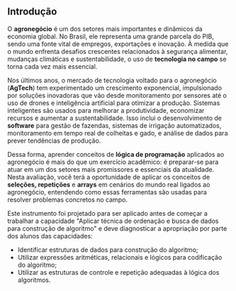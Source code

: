 ## Introdução

O **agronegócio** é um dos setores mais importantes e dinâmicos da economia global. No Brasil, ele representa uma grande parcela do PIB, sendo uma fonte vital de empregos, exportações e inovação. À medida que o mundo enfrenta desafios crescentes relacionados à segurança alimentar, mudanças climáticas e sustentabilidade, o uso de **tecnologia no campo** se torna cada vez mais essencial.

Nos últimos anos, o mercado de tecnologia voltado para o agronegócio (**AgTech**) tem experimentado um crescimento exponencial, impulsionado por soluções inovadoras que vão desde monitoramento por sensores até o uso de drones e inteligência artificial para otimizar a produção. Sistemas inteligentes são usados para melhorar a produtividade, economizar recursos e aumentar a sustentabilidade. Isso inclui o desenvolvimento de **software** para gestão de fazendas, sistemas de irrigação automatizados, monitoramento em tempo real de colheitas e gado, e análise de dados para prever tendências de produção.

Dessa forma, aprender conceitos de **lógica de programação** aplicados ao agronegócio é mais do que um exercício acadêmico: é preparar-se para atuar em um dos setores mais promissores e essenciais da atualidade. Nesta avaliação, você terá a oportunidade de aplicar os conceitos de **seleções, repetições** e **arrays** em cenários do mundo real ligados ao agronegócio, entendendo como essas ferramentas são usadas para resolver problemas concretos no campo.

Este instrumento foi projetado para ser aplicado antes de começar a trabalhar a capacidade "Aplicar técnica de ordenação e busca de dados para construção de algoritmo" e deve diagnosticar a apropriação por parte dos alunos das capacidades: 
- Identificar estruturas de dados para construção do algoritmo;
- Utilizar expressões aritméticas, relacionais e lógicos para codificação do algoritmo;
- Utilizar as estruturas de controle e repetição adequadas à lógica dos algoritmos.